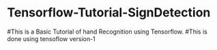 # Tensorflow-Tutorial-SignDetection
#This is a Basic Tutorial of hand Recognition using Tensorflow.
#This is done using tensoflow version-1
